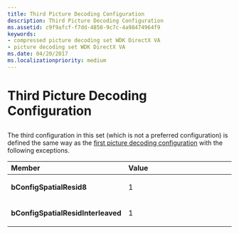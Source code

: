 ```yaml
---
title: Third Picture Decoding Configuration
description: Third Picture Decoding Configuration
ms.assetid: c9f9afcf-f7dd-4850-9c7c-4a98474964f9
keywords:
- compressed picture decoding set WDK DirectX VA
- picture decoding set WDK DirectX VA
ms.date: 04/20/2017
ms.localizationpriority: medium
---
```


# Third Picture Decoding Configuration


## <span id="ddk_third_picture_decoding_configuration_gg"></span><span id="DDK_THIRD_PICTURE_DECODING_CONFIGURATION_GG"></span>


The third configuration in this set (which is not a preferred configuration) is defined the same way as the [first picture decoding configuration](first-picture-decoding-configuration.md) with the following exceptions.

<table>
<colgroup>
<col width="50%" />
<col width="50%" />
</colgroup>
<thead>
<tr class="header">
<th align="left">Member</th>
<th align="left">Value</th>
</tr>
</thead>
<tbody>
<tr class="odd">
<td align="left"><p><strong>bConfigSpatialResid8</strong></p></td>
<td align="left"><p>1</p></td>
</tr>
<tr class="even">
<td align="left"><p><strong>bConfigSpatialResidInterleaved</strong></p></td>
<td align="left"><p>1</p></td>
</tr>
</tbody>
</table>

 

 

 





